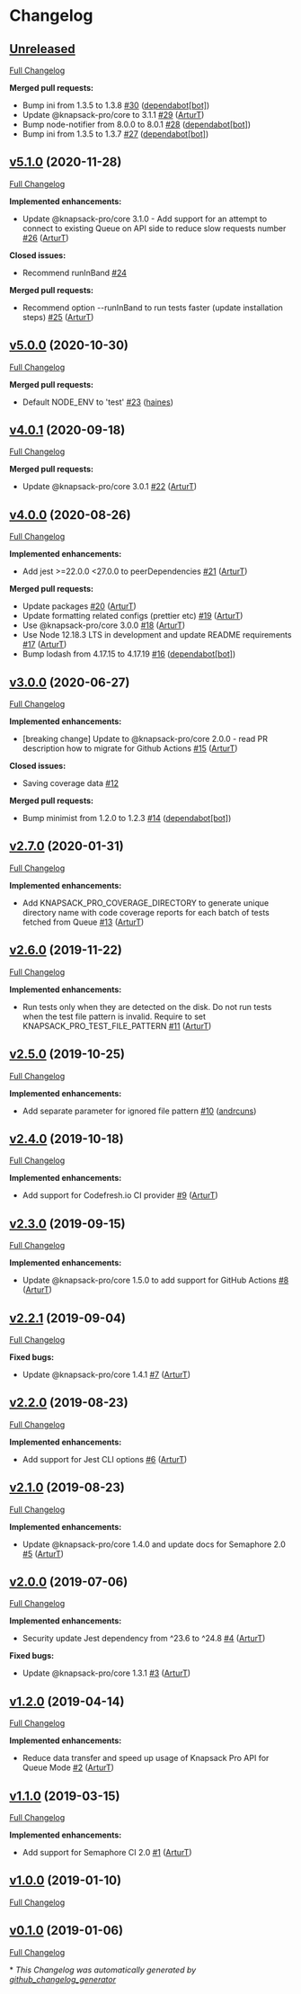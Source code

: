 # Changelog

## [Unreleased](https://github.com/KnapsackPro/knapsack-pro-jest/tree/HEAD)

[Full Changelog](https://github.com/KnapsackPro/knapsack-pro-jest/compare/v5.1.0...HEAD)

**Merged pull requests:**

- Bump ini from 1.3.5 to 1.3.8 [\#30](https://github.com/KnapsackPro/knapsack-pro-jest/pull/30) ([dependabot[bot]](https://github.com/apps/dependabot))
- Update @knapsack-pro/core to 3.1.1 [\#29](https://github.com/KnapsackPro/knapsack-pro-jest/pull/29) ([ArturT](https://github.com/ArturT))
- Bump node-notifier from 8.0.0 to 8.0.1 [\#28](https://github.com/KnapsackPro/knapsack-pro-jest/pull/28) ([dependabot[bot]](https://github.com/apps/dependabot))
- Bump ini from 1.3.5 to 1.3.7 [\#27](https://github.com/KnapsackPro/knapsack-pro-jest/pull/27) ([dependabot[bot]](https://github.com/apps/dependabot))

## [v5.1.0](https://github.com/KnapsackPro/knapsack-pro-jest/tree/v5.1.0) (2020-11-28)

[Full Changelog](https://github.com/KnapsackPro/knapsack-pro-jest/compare/v5.0.0...v5.1.0)

**Implemented enhancements:**

- Update @knapsack-pro/core 3.1.0 - Add support for an attempt to connect to existing Queue on API side to reduce slow requests number [\#26](https://github.com/KnapsackPro/knapsack-pro-jest/pull/26) ([ArturT](https://github.com/ArturT))

**Closed issues:**

- Recommend runInBand [\#24](https://github.com/KnapsackPro/knapsack-pro-jest/issues/24)

**Merged pull requests:**

- Recommend option --runInBand to run tests faster \(update installation steps\) [\#25](https://github.com/KnapsackPro/knapsack-pro-jest/pull/25) ([ArturT](https://github.com/ArturT))

## [v5.0.0](https://github.com/KnapsackPro/knapsack-pro-jest/tree/v5.0.0) (2020-10-30)

[Full Changelog](https://github.com/KnapsackPro/knapsack-pro-jest/compare/v4.0.1...v5.0.0)

**Merged pull requests:**

- Default NODE\_ENV to 'test' [\#23](https://github.com/KnapsackPro/knapsack-pro-jest/pull/23) ([haines](https://github.com/haines))

## [v4.0.1](https://github.com/KnapsackPro/knapsack-pro-jest/tree/v4.0.1) (2020-09-18)

[Full Changelog](https://github.com/KnapsackPro/knapsack-pro-jest/compare/v4.0.0...v4.0.1)

**Merged pull requests:**

- Update @knapsack-pro/core 3.0.1 [\#22](https://github.com/KnapsackPro/knapsack-pro-jest/pull/22) ([ArturT](https://github.com/ArturT))

## [v4.0.0](https://github.com/KnapsackPro/knapsack-pro-jest/tree/v4.0.0) (2020-08-26)

[Full Changelog](https://github.com/KnapsackPro/knapsack-pro-jest/compare/v3.0.0...v4.0.0)

**Implemented enhancements:**

- Add jest \>=22.0.0 \<27.0.0 to peerDependencies  [\#21](https://github.com/KnapsackPro/knapsack-pro-jest/pull/21) ([ArturT](https://github.com/ArturT))

**Merged pull requests:**

- Update packages [\#20](https://github.com/KnapsackPro/knapsack-pro-jest/pull/20) ([ArturT](https://github.com/ArturT))
- Update formatting related configs \(prettier etc\) [\#19](https://github.com/KnapsackPro/knapsack-pro-jest/pull/19) ([ArturT](https://github.com/ArturT))
- Use @knapsack-pro/core 3.0.0 [\#18](https://github.com/KnapsackPro/knapsack-pro-jest/pull/18) ([ArturT](https://github.com/ArturT))
- Use Node 12.18.3 LTS in development and update README requirements [\#17](https://github.com/KnapsackPro/knapsack-pro-jest/pull/17) ([ArturT](https://github.com/ArturT))
- Bump lodash from 4.17.15 to 4.17.19 [\#16](https://github.com/KnapsackPro/knapsack-pro-jest/pull/16) ([dependabot[bot]](https://github.com/apps/dependabot))

## [v3.0.0](https://github.com/KnapsackPro/knapsack-pro-jest/tree/v3.0.0) (2020-06-27)

[Full Changelog](https://github.com/KnapsackPro/knapsack-pro-jest/compare/v2.7.0...v3.0.0)

**Implemented enhancements:**

- \[breaking change\] Update to @knapsack-pro/core 2.0.0 - read PR description how to migrate for Github Actions [\#15](https://github.com/KnapsackPro/knapsack-pro-jest/pull/15) ([ArturT](https://github.com/ArturT))

**Closed issues:**

- Saving coverage data [\#12](https://github.com/KnapsackPro/knapsack-pro-jest/issues/12)

**Merged pull requests:**

- Bump minimist from 1.2.0 to 1.2.3 [\#14](https://github.com/KnapsackPro/knapsack-pro-jest/pull/14) ([dependabot[bot]](https://github.com/apps/dependabot))

## [v2.7.0](https://github.com/KnapsackPro/knapsack-pro-jest/tree/v2.7.0) (2020-01-31)

[Full Changelog](https://github.com/KnapsackPro/knapsack-pro-jest/compare/v2.6.0...v2.7.0)

**Implemented enhancements:**

- Add KNAPSACK\_PRO\_COVERAGE\_DIRECTORY to generate unique directory name with code coverage reports for each batch of tests fetched from Queue [\#13](https://github.com/KnapsackPro/knapsack-pro-jest/pull/13) ([ArturT](https://github.com/ArturT))

## [v2.6.0](https://github.com/KnapsackPro/knapsack-pro-jest/tree/v2.6.0) (2019-11-22)

[Full Changelog](https://github.com/KnapsackPro/knapsack-pro-jest/compare/v2.5.0...v2.6.0)

**Implemented enhancements:**

- Run tests only when they are detected on the disk. Do not run tests when the test file pattern is invalid. Require to set KNAPSACK\_PRO\_TEST\_FILE\_PATTERN [\#11](https://github.com/KnapsackPro/knapsack-pro-jest/pull/11) ([ArturT](https://github.com/ArturT))

## [v2.5.0](https://github.com/KnapsackPro/knapsack-pro-jest/tree/v2.5.0) (2019-10-25)

[Full Changelog](https://github.com/KnapsackPro/knapsack-pro-jest/compare/v2.4.0...v2.5.0)

**Implemented enhancements:**

- Add separate parameter for ignored file pattern [\#10](https://github.com/KnapsackPro/knapsack-pro-jest/pull/10) ([andrcuns](https://github.com/andrcuns))

## [v2.4.0](https://github.com/KnapsackPro/knapsack-pro-jest/tree/v2.4.0) (2019-10-18)

[Full Changelog](https://github.com/KnapsackPro/knapsack-pro-jest/compare/v2.3.0...v2.4.0)

**Implemented enhancements:**

- Add support for Codefresh.io CI provider [\#9](https://github.com/KnapsackPro/knapsack-pro-jest/pull/9) ([ArturT](https://github.com/ArturT))

## [v2.3.0](https://github.com/KnapsackPro/knapsack-pro-jest/tree/v2.3.0) (2019-09-15)

[Full Changelog](https://github.com/KnapsackPro/knapsack-pro-jest/compare/v2.2.1...v2.3.0)

**Implemented enhancements:**

- Update @knapsack-pro/core 1.5.0 to add support for GitHub Actions [\#8](https://github.com/KnapsackPro/knapsack-pro-jest/pull/8) ([ArturT](https://github.com/ArturT))

## [v2.2.1](https://github.com/KnapsackPro/knapsack-pro-jest/tree/v2.2.1) (2019-09-04)

[Full Changelog](https://github.com/KnapsackPro/knapsack-pro-jest/compare/v2.2.0...v2.2.1)

**Fixed bugs:**

- Update @knapsack-pro/core 1.4.1 [\#7](https://github.com/KnapsackPro/knapsack-pro-jest/pull/7) ([ArturT](https://github.com/ArturT))

## [v2.2.0](https://github.com/KnapsackPro/knapsack-pro-jest/tree/v2.2.0) (2019-08-23)

[Full Changelog](https://github.com/KnapsackPro/knapsack-pro-jest/compare/v2.1.0...v2.2.0)

**Implemented enhancements:**

- Add support for Jest CLI options [\#6](https://github.com/KnapsackPro/knapsack-pro-jest/pull/6) ([ArturT](https://github.com/ArturT))

## [v2.1.0](https://github.com/KnapsackPro/knapsack-pro-jest/tree/v2.1.0) (2019-08-23)

[Full Changelog](https://github.com/KnapsackPro/knapsack-pro-jest/compare/v2.0.0...v2.1.0)

**Implemented enhancements:**

- Update @knapsack-pro/core 1.4.0 and update docs for Semaphore 2.0 [\#5](https://github.com/KnapsackPro/knapsack-pro-jest/pull/5) ([ArturT](https://github.com/ArturT))

## [v2.0.0](https://github.com/KnapsackPro/knapsack-pro-jest/tree/v2.0.0) (2019-07-06)

[Full Changelog](https://github.com/KnapsackPro/knapsack-pro-jest/compare/v1.2.0...v2.0.0)

**Implemented enhancements:**

- Security update Jest dependency from ^23.6 to ^24.8 [\#4](https://github.com/KnapsackPro/knapsack-pro-jest/pull/4) ([ArturT](https://github.com/ArturT))

**Fixed bugs:**

- Update @knapsack-pro/core 1.3.1 [\#3](https://github.com/KnapsackPro/knapsack-pro-jest/pull/3) ([ArturT](https://github.com/ArturT))

## [v1.2.0](https://github.com/KnapsackPro/knapsack-pro-jest/tree/v1.2.0) (2019-04-14)

[Full Changelog](https://github.com/KnapsackPro/knapsack-pro-jest/compare/v1.1.0...v1.2.0)

**Implemented enhancements:**

- Reduce data transfer and speed up usage of Knapsack Pro API for Queue Mode [\#2](https://github.com/KnapsackPro/knapsack-pro-jest/pull/2) ([ArturT](https://github.com/ArturT))

## [v1.1.0](https://github.com/KnapsackPro/knapsack-pro-jest/tree/v1.1.0) (2019-03-15)

[Full Changelog](https://github.com/KnapsackPro/knapsack-pro-jest/compare/v1.0.0...v1.1.0)

**Implemented enhancements:**

- Add support for Semaphore CI 2.0 [\#1](https://github.com/KnapsackPro/knapsack-pro-jest/pull/1) ([ArturT](https://github.com/ArturT))

## [v1.0.0](https://github.com/KnapsackPro/knapsack-pro-jest/tree/v1.0.0) (2019-01-10)

[Full Changelog](https://github.com/KnapsackPro/knapsack-pro-jest/compare/v0.1.0...v1.0.0)

## [v0.1.0](https://github.com/KnapsackPro/knapsack-pro-jest/tree/v0.1.0) (2019-01-06)

[Full Changelog](https://github.com/KnapsackPro/knapsack-pro-jest/compare/2b61b43cfe89059e8ac93eaebffc7918989c09af...v0.1.0)



\* *This Changelog was automatically generated by [github_changelog_generator](https://github.com/github-changelog-generator/github-changelog-generator)*
